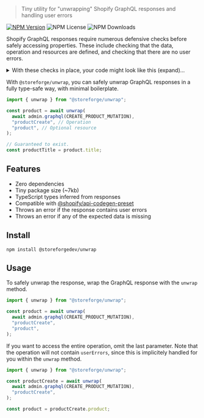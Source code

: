 > Tiny utility for "unwrapping" Shopify GraphQL responses and handling user errors

[![NPM Version](https://img.shields.io/npm/v/%40storeforge%2Funwrap)](https://npmjs.com/@storeforge/unwrap)
![NPM License](https://img.shields.io/npm/l/%40storeforge%2Funwrap)
![NPM Downloads](https://img.shields.io/npm/dm/%40storeforge%2Funwrap)

Shopify GraphQL responses require numerous defensive checks before safely accessing properties. These include checking that the data, operation and resources are defined, and checking that there are no user errors.

<details>

<summary>With these checks in place, your code might look like this (expand)...</summary>

```ts
const response = await admin.graphql(CREATE_PRODUCT_MUTATION);

const json = await response.json();

if (!json.data) {
  throw new Error("No data returned in response.");
}

if (!json.data.productCreate) {
  throw new Error("No operation returned in response.");
}

if (0 < json.data.productCreate.userErrors.length) {
  throw new Error("User errors returned in response.");
}

if (!json.data.productCreate.product) {
  throw new Error("No resource returned in response.");
}

// Phew, we finally have a safe product to use.
const product = json.data.productCreate.product;
```

</details>

With `@storeforge/unwrap`, you can safely unwrap GraphQL responses in a fully type-safe way, with minimal boilerplate.

```ts
import { unwrap } from "@storeforge/unwrap";

const product = await unwrap(
  await admin.graphql(CREATE_PRODUCT_MUTATION),
  "productCreate", // Operation
  "product", // Optional resource
);

// Guaranteed to exist.
const productTitle = product.title;
```

## Features

- Zero dependencies
- Tiny package size (~7kb)
- TypeScript types inferred from responses
- Compatible with [@shopify/api-codegen-preset](https://github.com/Shopify/shopify-app-js/tree/main/packages/api-clients/api-codegen-preset)
- Throws an error if the response contains user errors
- Throws an error if any of the expected data is missing

## Install

```
npm install @storeforgedev/unwrap
```

## Usage

To safely unwrap the response, wrap the GraphQL response with the `unwrap` method.

```ts
import { unwrap } from "@storeforge/unwrap";

const product = await unwrap(
  await admin.graphql(CREATE_PRODUCT_MUTATION),
  "productCreate",
  "product",
);
```

If you want to access the entire operation, omit the last parameter. Note that the operation will not contain `userErrors`, since this is implicitely handled for you within the `unwrap` method.

```ts
import { unwrap } from "@storeforge/unwrap";

const productCreate = await unwrap(
  await admin.graphql(CREATE_PRODUCT_MUTATION),
  "productCreate",
);

const product = productCreate.product;
```
